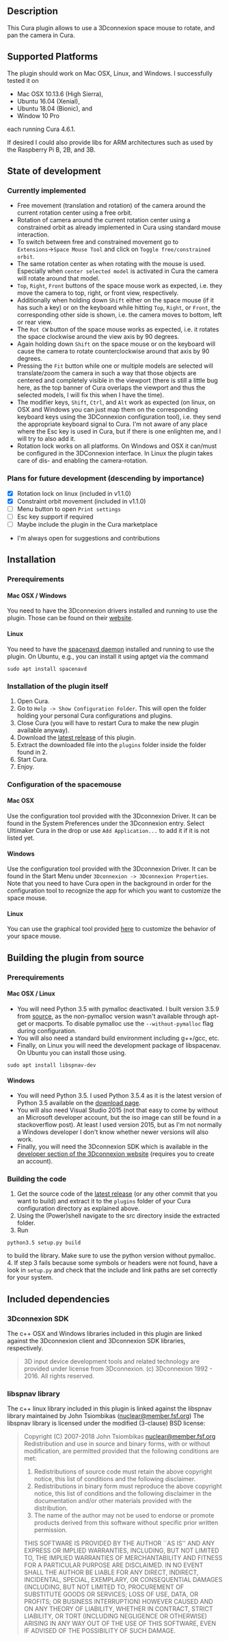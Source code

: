 Description
---
This Cura plugin allows to use a 3Dconnexion space mouse to rotate, and pan the camera in Cura.


Supported Platforms
---
The plugin should work on Mac OSX, Linux, and Windows. I successfully tested it on
* Mac OSX 10.13.6 (High Sierra),
* Ubuntu 16.04 (Xenial),
* Ubuntu 18.04 (Bionic), and
* Window 10 Pro

each running Cura 4.6.1.

If desired I could also provide libs for ARM architectures such as used by the Raspberry Pi B, 2B, and 3B.


State of development
---
### Currently implemented
* Free movement (translation and rotation) of the camera around the current rotation center using a free orbit.
* Rotation of camera around the current rotation center using a constrained orbit as already implemented in Cura using standard mouse interaction.
* To switch between free and constrained movement go to `Extensions`&rarr;`Space Mouse Tool` and click on `Toggle free/constrained orbit`.
* The same rotation center as when rotating with the mouse is used. Especially when `center selected model` is activated in Cura the camera will rotate around that model.
* `Top`, `Right`, `Front` buttons of the space mouse work as expected, i.e. they move the camera to top, right, or front view, respectively.
* Additionally when holding down `Shift` either on the space mouse (if it has such a key) or on the keyboard while hitting `Top`, `Right`, or `Front`, the corresponding other side is shown, i.e. the camera moves to bottom, left or rear view.
* The `Rot CW` button of the space mouse works as expected, i.e. it rotates the space clockwise around the view axis by 90 degrees.
* Again holding down `Shift` on the space mouse or on the keyboard will cause the camera to rotate counterclockwise around that axis by 90 degrees.
* Pressing the `Fit` button while one or multiple models are selected will translate/zoom the camera in such a way that those objects are centered and completely visible in the viewport (there is still a little bug here, as the top banner of Cura overlaps the viewport and thus the selected models, I will fix this when I have the time).
* The modifier keys, `Shift`, `Ctrl`, and `Alt` work as expected (on linux, on OSX and Windows you can just map them on the corresponding keyboard keys using the 3DConnexion configuration tool), i.e. they send the appropriate keyboard signal to Cura. I'm not aware of any place where the Esc key is used in Cura, but if there is one enlighten me, and I will try to also add it.
* Rotation lock works on all platforms. On Windows and OSX it can/must be configured in the 3DConnexion interface. In Linux the plugin takes care of dis- and enabling the camera-rotation.

### Plans for future development (descending by importance)
* [x] Rotation lock on linux (included in v1.1.0)
* [x] Constraint orbit movement (included in v1.1.0)
* [ ] Menu button to open `Print settings`
* [ ] Esc key support if required
* [ ] Maybe include the plugin in the Cura marketplace
* I'm always open for suggestions and contributions


Installation
---
### Prerequirements
#### Mac OSX / Windows
You need to have the 3Dconnexion drivers installed and running to use the plugin. Those can be found on their [website](https://www.3dconnexion.de/service/drivers.html).
#### Linux
You need to have the [spacenavd daemon](http://spacenav.sourceforge.net) installed and running to use the plugin. On Ubuntu, e.g., you can install it using aptget via the command
```
sudo apt install spacenavd
```

### Installation of the plugin itself
1. Open Cura.
2. Go to `Help -> Show Configuration Folder`. This will open the folder holding your personal Cura configurations and plugins.
3. Close Cura (you will have to restart Cura to make the new plugin available anyway).
4. Download the [latest release](https://github.com/FlyingSamson/SpaceMouseTool/releases/latest) of this plugin.
5. Extract the downloaded file into the `plugins` folder inside the folder found in 2.
6. Start Cura.
7. Enjoy.

### Configuration of the spacemouse
#### Mac OSX
Use the configuration tool provided with the 3Dconnexion Driver. It can be found in the System Preferences under the 3Dconnexion entry. Select Ultimaker Cura in the drop or use `Add Application...` to add it if it is not listed yet.
#### Windows
Use the configuration tool provided with the 3Dconnexion Driver. It can be found in the Start Menu under `3Dconnexion -> 3Dconnexion Properties`. Note that you need to have Cura open in the background in order for the configuration tool to recognize the app for which you want to customize the space mouse.
#### Linux
You can use the graphical tool provided [here](https://github.com/FreeSpacenav/spnavcfg/releases) to customize the behavior of your space mouse.  


Building the plugin from source
---
### Prerequirements
#### Mac OSX / Linux
* You will need Python 3.5 with pymalloc deactivated. I built version 3.5.9 from [source](https://www.python.org/downloads/release/python-359/), as the non-pymalloc version wasn't available through apt-get or macports. To disable pymalloc use the `--without-pymalloc` flag during configuration.
* You will also need a standard build environment including g++/gcc, etc.  
* Finally, on Linux you will need the development package of libspacenav. On Ubuntu you can install those using.
```
sudo apt install libspnav-dev
```

#### Windows
* You will need Python 3.5. I used Python 3.5.4 as it is the latest version of Python 3.5 available on the [download page](https://www.python.org/downloads/windows/).
* You will also need Visual Studio 2015 (not that easy to come by without an Microsoft developer account, but the iso image can still be found in a stackoverflow post). At least I used version 2015, but as I'm not normally a Windows developer I don't know whether newer versions will also work.
* Finally, you will need the 3Dconnexion SDK which is available in the [developer section of the 3Dconnexion website](https://www.3dconnexion.de/service/software-developer.html) (requires you to create an account).

### Building the code
1. Get the source code of the [latest release](https://github.com/FlyingSamson/SpaceMouseTool/releases/latest) (or any other commit that you want to build) and extract it to the `plugins` folder of your Cura configuration directory as explained above.
2. Using the (Power)shell navigate to the src directory inside the extracted folder.
3. Run
```
python3.5 setup.py build
```
to build the library. Make sure to use the python version without pymalloc.
4. If step 3 fails because some symbols or headers were not found, have a look in `setup.py` and check that the include and link paths are set correctly for your system.

Included dependencies
---
### 3Dconnexion SDK
The c++ OSX and Windows libraries included in this plugin are linked against the 3Dconnexion client and 3Dconnexion SDK libraries, respectively.
> 3D input device development tools and related technology are provided under license from 3Dconnexion. (c) 3Dconnexion 1992 - 2016. All rights reserved.


### libspnav library
The c++ linux library included in this plugin is linked against the libspnav library
maintained by John Tsiombikas (nuclear@member.fsf.org)
The libspnav library is licensed under the modified (3-clause) BSD license:

> Copyright (C) 2007-2018 John Tsiombikas <nuclear@member.fsf.org>  
> Redistribution and use in source and binary forms, with or without
modification, are permitted provided that the following conditions are met:
>
> 1. Redistributions of source code must retain the above copyright notice, this
   list of conditions and the following disclaimer.
> 2. Redistributions in binary form must reproduce the above copyright notice,
   this list of conditions and the following disclaimer in the documentation
   and/or other materials provided with the distribution.
> 3. The name of the author may not be used to endorse or promote products
   derived from this software without specific prior written permission.
>
> THIS SOFTWARE IS PROVIDED BY THE AUTHOR ``AS IS'' AND ANY EXPRESS OR IMPLIED
WARRANTIES, INCLUDING, BUT NOT LIMITED TO, THE IMPLIED WARRANTIES OF
MERCHANTABILITY AND FITNESS FOR A PARTICULAR PURPOSE ARE DISCLAIMED. IN NO
EVENT SHALL THE AUTHOR BE LIABLE FOR ANY DIRECT, INDIRECT, INCIDENTAL, SPECIAL,
EXEMPLARY, OR CONSEQUENTIAL DAMAGES (INCLUDING, BUT NOT LIMITED TO, PROCUREMENT
OF SUBSTITUTE GOODS OR SERVICES; LOSS OF USE, DATA, OR PROFITS; OR BUSINESS
INTERRUPTION) HOWEVER CAUSED AND ON ANY THEORY OF LIABILITY, WHETHER IN
CONTRACT, STRICT LIABILITY, OR TORT (INCLUDING NEGLIGENCE OR OTHERWISE) ARISING
IN ANY WAY OUT OF THE USE OF THIS SOFTWARE, EVEN IF ADVISED OF THE POSSIBILITY
OF SUCH DAMAGE.
